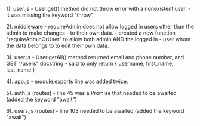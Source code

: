 1). user.js - User.get() method did not throw error with a nonexistent user.
            - it was missing the keyword "throw"

2). middleware - requireAdmin does not allow logged in users other than the admin to make changes
               - to their own data.
               - created a new function "requireAdminOrUser" to allow both admin AND the logged in
               - user whom the data belongs to to edit their own data.

3). user.js - User.getAll() method returned email and phone number, and GET "/users" docstring
            - said to only return { username, first_name, last_name }

4). app.js - module.exports line was added twice.

5). auth.js (routes) - line 45 was a Promise that needed to be awaited (added the keyword "await")

6). users.js (routes) - line 103 needed to be awaited (added the keyword "await")
